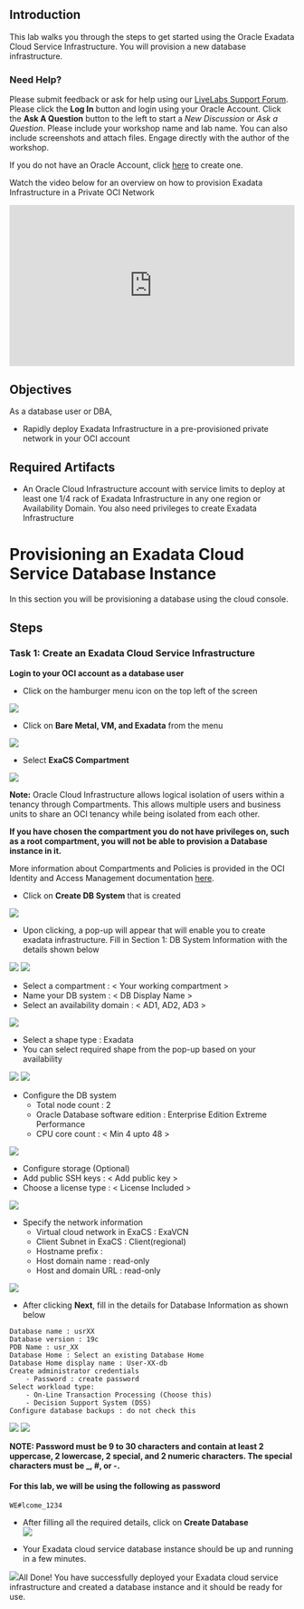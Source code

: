 ## Introduction

This lab walks you through the steps to get started using the Oracle Exadata Cloud Service Infrastructure. You will provision a new database infrastructure.

### Need Help?
Please submit feedback or ask for help using our [LiveLabs Support Forum](https://community.oracle.com/tech/developers/categories/livelabsdiscussions). Please click the **Log In** button and login using your Oracle Account. Click the **Ask A Question** button to the left to start a *New Discussion* or *Ask a Question*.  Please include your workshop name and lab name.  You can also include screenshots and attach files.  Engage directly with the author of the workshop.

If you do not have an Oracle Account, click [here](https://profile.oracle.com/myprofile/account/create-account.jspx) to create one.

Watch the video below for an overview on how to provision Exadata Infrastructure in a Private OCI Network

<div style="max-width:768px"><div style="position:relative;padding-bottom:56.25%"><iframe id="kaltura_player" src="https://cdnapisec.kaltura.com/p/2171811/sp/217181100/embedIframeJs/uiconf_id/35965902/partner_id/2171811?iframeembed=true&playerId=kaltura_player&entry_id=1_o4ygs1je&flashvars[streamerType]=auto&amp;flashvars[localizationCode]=en&amp;flashvars[leadWithHTML5]=true&amp;flashvars[sideBarContainer.plugin]=true&amp;flashvars[sideBarContainer.position]=left&amp;flashvars[sideBarContainer.clickToClose]=true&amp;flashvars[chapters.plugin]=true&amp;flashvars[chapters.layout]=vertical&amp;flashvars[chapters.thumbnailRotator]=false&amp;flashvars[streamSelector.plugin]=true&amp;flashvars[EmbedPlayer.SpinnerTarget]=videoHolder&amp;flashvars[dualScreen.plugin]=true&amp;flashvars[hotspots.plugin]=1&amp;flashvars[Kaltura.addCrossoriginToIframe]=true&amp;&wid=1_8saov9vg" width="768" height="432" allowfullscreen webkitallowfullscreen mozAllowFullScreen allow="autoplay *; fullscreen *; encrypted-media *" sandbox="allow-forms allow-same-origin allow-scripts allow-top-navigation allow-pointer-lock allow-popups allow-modals allow-orientation-lock allow-popups-to-escape-sandbox allow-presentation allow-top-navigation-by-user-activation" frameborder="0" title="Kaltura Player" style="position:absolute;top:0;left:0;width:100%;height:100%"></iframe></div></div>

## Objectives

As a database user or DBA,

- Rapidly deploy Exadata Infrastructure in a pre-provisioned private network in your OCI account

## Required Artifacts

- An Oracle Cloud Infrastructure account with service limits to deploy at least one 1/4 rack of Exadata Infrastructure in any one region or Availability Domain.
You also need privileges to create Exadata Infrastructure

# Provisioning an Exadata Cloud Service Database Instance

In this section you will be provisioning a database using the cloud console.
## Steps

### Task 1: Create an Exadata Cloud Service Infrastructure

**Login to your OCI account as a database user**

-  Click on the hamburger menu icon on the top left of the screen

![](./images/Infra/provision_db_infra/oci_homepage.png " ")

-  Click on **Bare Metal, VM, and Exadata** from the menu

![](./images/Infra/provision_db_infra/oci_hamburger_menu.png " ")

- Select **ExaCS Compartment**

![](./images/Infra/provision_db_infra/oci_db_display.png " ")

**Note:** Oracle Cloud Infrastructure allows logical isolation of users within a tenancy through Compartments. This allows multiple users and business units to share an OCI tenancy while being isolated from each other.

**If you have chosen the compartment you do not have privileges on, such as a root compartment, you will not be able to provision a Database instance in it.**

More information about Compartments and Policies is provided in the OCI Identity and Access Management documentation [here](https://docs.cloud.oracle.com/iaas/Content/Identity/Tasks/managingcompartments.htm?tocpath=Services%7CIAM%7C_____13).

-  Click on **Create DB System** that is created

![](./images/Infra/provision_db_infra/create_db.png " ")

- Upon clicking, a pop-up will appear that will enable you to create exadata infrastructure. Fill in Section 1: DB System Information with the details shown below

![](./images/Infra/provision_db_infra/create_db_popup.png " ")
![](./images/Infra/provision_db_infra/create_db_system_details.png " ")

- Select a compartment : < Your working compartment >
- Name your DB system : < DB Display Name >
- Select an availability domain : < AD1, AD2, AD3 >

![](./images/Infra/provision_db_infra/create_db_system_details.png " ")

- Select a shape type : Exadata
- You can select required shape from the pop-up based on your availability

![](./images/Infra/provision_db_infra/exadata_shape.png " ")
![](./images/Infra/provision_db_infra/exadata_shape_popup.png " ")

- Configure the DB system
    - Total node count : 2
    - Oracle Database software edition : Enterprise Edition Extreme Performance
    - CPU core count : < Min 4 upto 48 >

![](./images/Infra/provision_db_infra/configure_db_system.png " ")
- Configure storage (Optional)
- Add public SSH keys : < Add public key >
- Choose a license type : < License Included >

![](./images/Infra/provision_db_infra/add_public_key.png " ")

- Specify the network information
    - Virtual cloud network in ExaCS : ExaVCN
    - Client Subnet in ExaCS : Client(regional)
    - Hostname prefix : <your hostname prefix>
    - Host domain name : read-only
    - Host and domain URL : read-only

![](./images/Infra/provision_db_infra/exa_network.png " ")

- After clicking **Next**, fill in the details for Database Information as shown below

```
Database name : usrXX
Database version : 19c
PDB Name : usr_XX
Database Home : Select an existing Database Home
Database Home display name : User-XX-db
Create administrator credentials
    - Password : create password
Select workload type:
    - On-Line Transaction Processing (Choose this)
    - Decision Support System (DSS)
Configure database backups : do not check this
```

![](./images/Infra/provision_db_infra/oci_create_db_1.png " ")
![](./images/Infra/provision_db_infra/oci_create_db_2.png " ")

 ****NOTE: Password must be 9 to 30 characters and contain at least 2 uppercase, 2 lowercase, 2 special, and 2 numeric characters. The special characters must be _, #, or -.****

#### For this lab, we will be using the following as password

```
WE#lcome_1234
```
- After filling all the required details, click on **Create Database**  
![](./images/Infra/provision_db/oci_create_db.png " ")

- Your Exadata cloud service database instance should be up and running in a few minutes.

![](./images/Infra/provision_db/oci_db_provisioning.png " ")All Done! You have successfully deployed your Exadata cloud service infrastructure and created a database instance and it should be ready for use.
